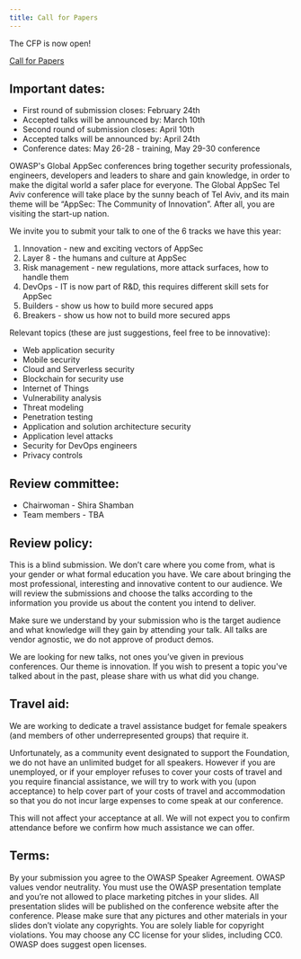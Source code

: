 ```yaml
---
title: Call for Papers 
---
```


The CFP is now open!

<a href="https://owasp.submittable.com/submit/132865/global-appsec-tel-aviv-2019-call-for-papers" target="_blank">Call for Papers</a>


## Important dates:

* First round of submission closes: February 24th
* Accepted talks will be announced by: March 10th
* Second round of submission closes: April 10th
* Accepted talks will be announced by: April 24th
* Conference dates: May 26-28 - training, May 29-30 conference

OWASP's Global AppSec conferences bring together security professionals, engineers, developers and leaders to share and gain knowledge, in order to make the digital world a safer place for everyone. The Global AppSec Tel Aviv conference will take place by the sunny beach of Tel Aviv, and its main theme will be “AppSec: The Community of Innovation”. After all, you are visiting the start-up nation.

We invite you to submit your talk to one of the 6 tracks we have this year:

1. Innovation - new and exciting vectors of AppSec
2. Layer 8 - the humans and culture at AppSec 
3. Risk management - new regulations, more attack surfaces, how to handle them
4. DevOps - IT is now part of R&D, this requires different skill sets for AppSec
5. Builders - show us how to build more secured apps
6. Breakers - show us how not to build more secured apps

Relevant topics (these are just suggestions, feel free to be innovative):

* Web application security
* Mobile security
* Cloud and Serverless security
* Blockchain for security use
* Internet of Things
* Vulnerability analysis
* Threat modeling
* Penetration testing
* Application and solution architecture security
* Application level attacks
* Security for DevOps engineers
* Privacy controls

## Review committee:
* Chairwoman - Shira Shamban
* Team members - TBA

## Review policy:

This is a blind submission. We don’t care where you come from, what is your gender or what formal education you have. We care about bringing the most professional, interesting and innovative content to our audience. We will review the submissions and choose the talks according to the information you provide us about the content you intend to deliver.  

Make sure we understand by your submission who is the target audience and what knowledge will they gain by attending your talk. All talks are vendor agnostic, we do not approve of product demos.

We are looking for new talks, not ones you’ve given in previous conferences. Our theme is innovation. If you wish to present a topic you've talked about in the past, please share with us what did you change.

## Travel aid:

We are working to dedicate a travel assistance budget for female speakers (and members of other underrepresented groups) that require it. 

Unfortunately, as a community event designated to support the Foundation, we do not have an unlimited budget for all speakers. However if you are unemployed, or if your employer refuses to cover your costs of travel and you require financial assistance, we will try to work with you (upon acceptance) to help cover part of your costs of travel and accommodation so that you do not incur large expenses to come speak at our conference. 

This will not affect your acceptance at all. We will not expect you to confirm attendance before we confirm how much assistance we can offer. 

## Terms:

By your submission you agree to the OWASP Speaker Agreement. OWASP values vendor neutrality. You must use the OWASP presentation template and you’re not allowed to place marketing pitches in your slides. All presentation slides will be published on the conference website after the conference. Please make sure that any pictures and other materials in your slides don’t violate any copyrights. You are solely liable for copyright violations. You may choose any CC license for your slides, including CC0. OWASP does suggest open licenses.